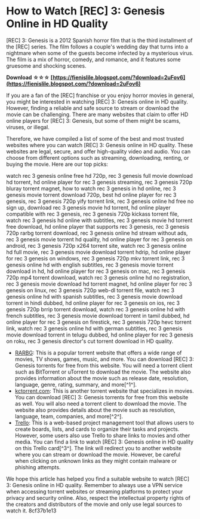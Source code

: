 # How to Watch [REC] 3: Genesis Online in HD Quality
 
[REC] 3: Genesis is a 2012 Spanish horror film that is the third installment of the [REC] series. The film follows a couple's wedding day that turns into a nightmare when some of the guests become infected by a mysterious virus. The film is a mix of horror, comedy, and romance, and it features some gruesome and shocking scenes.
 
**Download ☆☆☆ [https://fienislile.blogspot.com/?download=2uFov6](https://fienislile.blogspot.com/?download=2uFov6)**


 
If you are a fan of the [REC] franchise or you enjoy horror movies in general, you might be interested in watching [REC] 3: Genesis online in HD quality. However, finding a reliable and safe source to stream or download the movie can be challenging. There are many websites that claim to offer HD online players for [REC] 3: Genesis, but some of them might be scams, viruses, or illegal.
 
Therefore, we have compiled a list of some of the best and most trusted websites where you can watch [REC] 3: Genesis online in HD quality. These websites are legal, secure, and offer high-quality video and audio. You can choose from different options such as streaming, downloading, renting, or buying the movie. Here are our top picks:
 
watch rec 3 genesis online free hd 720p,  rec 3 genesis full movie download hd torrent,  hd online player for rec 3 genesis streaming,  rec 3 genesis 720p bluray torrent magnet,  how to watch rec 3 genesis in hd online,  rec 3 genesis movie torrent download 720p,  best hd online player for rec 3 genesis,  rec 3 genesis 720p yify torrent link,  rec 3 genesis online hd free no sign up,  download rec 3 genesis movie hd torrent,  hd online player compatible with rec 3 genesis,  rec 3 genesis 720p kickass torrent file,  watch rec 3 genesis hd online with subtitles,  rec 3 genesis movie hd torrent free download,  hd online player that supports rec 3 genesis,  rec 3 genesis 720p rarbg torrent download,  rec 3 genesis online hd stream without ads,  rec 3 genesis movie torrent hd quality,  hd online player for rec 3 genesis on android,  rec 3 genesis 720p x264 torrent site,  watch rec 3 genesis online hd full movie,  rec 3 genesis movie download torrent hdrip,  hd online player for rec 3 genesis on windows,  rec 3 genesis 720p mkv torrent link,  rec 3 genesis online hd with english subtitles,  rec 3 genesis movie torrent download in hd,  hd online player for rec 3 genesis on mac,  rec 3 genesis 720p mp4 torrent download,  watch rec 3 genesis online hd no registration,  rec 3 genesis movie download hd torrent magnet,  hd online player for rec 3 genesis on linux,  rec 3 genesis 720p web-dl torrent file,  watch rec 3 genesis online hd with spanish subtitles,  rec 3 genesis movie download torrent in hindi dubbed,  hd online player for rec 3 genesis on ios,  rec 3 genesis 720p brrip torrent download,  watch rec 3 genesis online hd with french subtitles,  rec 3 genesis movie download torrent in tamil dubbed,  hd online player for rec 3 genesis on firestick,  rec 3 genesis 720p hevc torrent link,  watch rec 3 genesis online hd with german subtitles,  rec 3 genesis movie download torrent in telugu dubbed,  hd online player for rec 3 genesis on roku,  rec 3 genesis director's cut torrent download in HD quality.
 
- [RARBG](https://rargb.to/rec-3-genesis-i11042/): This is a popular torrent website that offers a wide range of movies, TV shows, games, music, and more. You can download [REC] 3: Genesis torrents for free from this website. You will need a torrent client such as BitTorrent or uTorrent to download the movie. The website also provides information about the movie such as release date, resolution, language, genre, rating, summary, and more[^1^].
- [kctorrent.com](https://kctorrent.com/categories/movies/rec-3-genesis): This is another torrent website that specializes in movies. You can download [REC] 3: Genesis torrents for free from this website as well. You will also need a torrent client to download the movie. The website also provides details about the movie such as resolution, language, team, companies, and more[^2^].
- [Trello](https://trello.com/c/isBDAPfo/216-hd-online-player-rec-3-genesis-720p-torrent-portable): This is a web-based project management tool that allows users to create boards, lists, and cards to organize their tasks and projects. However, some users also use Trello to share links to movies and other media. You can find a link to watch [REC] 3: Genesis online in HD quality on this Trello card[^3^]. The link will redirect you to another website where you can stream or download the movie. However, be careful when clicking on unknown links as they might contain malware or phishing attempts.

We hope this article has helped you find a suitable website to watch [REC] 3: Genesis online in HD quality. Remember to always use a VPN service when accessing torrent websites or streaming platforms to protect your privacy and security online. Also, respect the intellectual property rights of the creators and distributors of the movie and only use legal sources to watch it.
 8cf37b1e13
 
